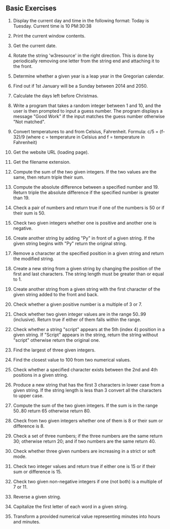 ## Basic Exercises

1. Display the current day and time in the following format: Today is Tuesday. Current time is 10 PM:30:38

2. Print the current window contents.
3. Get the current date.
4. Rotate the string 'w3resource' in the right direction. This is done by periodically removing one letter from the string end and attaching it to the front.
5. Determine whether a given year is a leap year in the Gregorian calendar.
6. Find out if 1st January will be a Sunday between 2014 and 2050.
7. Calculate the days left before Christmas.
8. Write a program that takes a random integer between 1 and 10, and the user is then prompted to input a guess number. The program displays a message "Good Work" if the input matches the guess number otherwise "Not matched".
9. Convert temperatures to and from Celsius, Fahrenheit. Formula: c/5 = (f-32)/9 (where c = temperature in Celsius and f = temperature in Fahrenheit)
10. Get the website URL (loading page).
11. Get the filename extension.
12. Compute the sum of the two given integers. If the two values are the same, then return triple their sum.
13. Compute the absolute difference between a specified number and 19. Return triple the absolute difference if the specified number is greater than 19.
14. Check a pair of numbers and return true if one of the numbers is 50 or if their sum is 50.
15. Check two given integers whether one is positive and another one is negative.
16. Create another string by adding "Py" in front of a given string. If the given string begins with "Py" return the original string.
17. Remove a character at the specified position in a given string and return the modified string.
18. Create a new string from a given string by changing the position of the first and last characters. The string length must be greater than or equal to 1.
19. Create another string from a given string with the first character of the given string added to the front and back.
20. Check whether a given positive number is a multiple of 3 or 7.
21. Check whether two given integer values are in the range 50..99 (inclusive). Return true if either of them falls within the range.
22. Check whether a string "script" appears at the 5th (index 4) position in a given string. If "Script" appears in the string, return the string without "script" otherwise return the original one.
23. Find the largest of three given integers.
24. Find the closest value to 100 from two numerical values.
25. Check whether a specified character exists between the 2nd and 4th positions in a given string.
26. Produce a new string that has the first 3 characters in lower case from a given string. If the string length is less than 3 convert all the characters to upper case.
27. Compute the sum of the two given integers. If the sum is in the range 50..80 return 65 otherwise return 80.
28. Check from two given integers whether one of them is 8 or their sum or difference is 8.
29. Check a set of three numbers; if the three numbers are the same return 30; otherwise return 20; and if two numbers are the same return 40.
30. Check whether three given numbers are increasing in a strict or soft mode.
31. Check two integer values and return true if either one is 15 or if their sum or difference is 15.
32. Check two given non-negative integers if one (not both) is a multiple of 7 or 11.
33. Reverse a given string.
34. Capitalize the first letter of each word in a given string.
35. Transform a provided numerical value representing minutes into hours and minutes.
